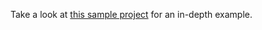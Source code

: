 Take a look at [this sample project](https://github.com/fuse-open/fuse-samples/tree/master/Samples/Gestures/Swipe) for an in-depth example.